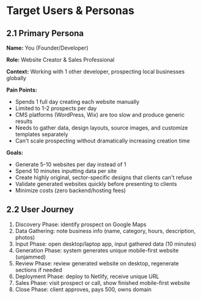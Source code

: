# Target Users & Personas

## 2.1 Primary Persona

**Name:** You (Founder/Developer)

**Role:** Website Creator & Sales Professional

**Context:** Working with 1 other developer, prospecting local businesses globally

**Pain Points:**
- Spends 1 full day creating each website manually
- Limited to 1-2 prospects per day
- CMS platforms (WordPress, Wix) are too slow and produce generic results
- Needs to gather data, design layouts, source images, and customize templates separately
- Can't scale prospecting without dramatically increasing creation time

**Goals:**
- Generate 5-10 websites per day instead of 1
- Spend 10 minutes inputting data per site
- Create highly original, sector-specific designs that clients can't refuse
- Validate generated websites quickly before presenting to clients
- Minimize costs (zero backend/hosting fees)

## 2.2 User Journey

1. Discovery Phase: identify prospect on Google Maps
2. Data Gathering: note business info (name, category, hours, description, photos)
3. Input Phase: open desktop/laptop app, input gathered data (10 minutes)
4. Generation Phase: system generates unique mobile-first website (unjammed)
5. Review Phase: review generated website on desktop, regenerate sections if needed
6. Deployment Phase: deploy to Netlify, receive unique URL
7. Sales Phase: visit prospect or call, show finished mobile-first website
8. Close Phase: client approves, pays 500, owns domain
